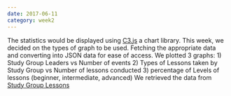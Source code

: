 ```yaml
---
date: 2017-06-11
category: week2
---
```


The statistics would be displayed using [C3.js](http://c3js.org/) a chart library. This week, we decided on the types of graph to be used. Fetching the appropriate data and converting into JSON data for ease of access. We plotted 3 graphs: 1) Study Group Leaders vs Number of events
2) Types of Lessons taken by Study Group vs Number of lessons conducted 3) percentage of Levels of lessons (beginner, intermediate, advanced)
We retrieved the data from [Study Group Lessons](https://github.com/mozillascience/studyGroupLessons/issues)
